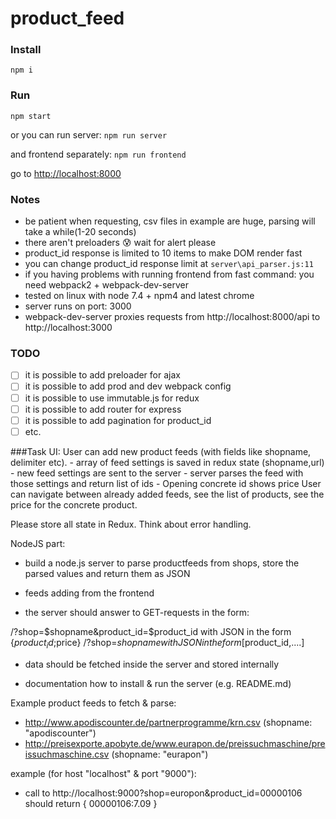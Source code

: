 # product_feed

### Install
`npm i`

### Run
`npm start`

or you can run server: `npm run server` 

and frontend separately: `npm run frontend`

go to [http://localhost:8000](http://localhost:8000)

### Notes
* be patient when requesting, csv files in example are huge, parsing will take a while(1-20 seconds)
* there aren't preloaders :cold_sweat: wait for alert please
* product_id response is limited to 10 items to make DOM render fast
* you can change product_id response limit at `server\api_parser.js:11`
* if you having problems with running frontend from fast command: you need webpack2 + webpack-dev-server
* tested on linux with node 7.4 + npm4 and latest chrome
* server runs on port: 3000 
* webpack-dev-server proxies requests from http://localhost:8000/api to http://localhost:3000

### TODO
- [ ] it is possible to add preloader for ajax
- [ ] it is possible to add prod and dev webpack config
- [ ] it is possible to use immutable.js for redux
- [ ] it is possible to add router for express
- [ ] it is possible to add pagination for product_id
- [ ] etc.

###Task
UI:
User can add new product feeds (with fields like shopname, delimiter etc).
     - array of feed settings is saved in redux state (shopname,url)
     - new feed settings are sent to the server
     - server parses the feed with those settings and return list of ids
     - Opening concrete id shows price
User can navigate between already added feeds, see the list of products, see the price for the concrete product. 

Please store all state in Redux. Think about error handling.

NodeJS part:

- build a node.js server to parse productfeeds from shops, store the
parsed values and return them as JSON

- feeds adding from the frontend

- the server should answer to GET-requests in the form:

/?shop=$shopname&product_id=$product_id with JSON in the form {$product_id;$price}
/?shop=$shopname with JSON in the form [$product_id,....]

- data should be fetched inside the server and stored internally

- documentation how to install & run the server (e.g. README.md)

Example product feeds to fetch & parse:
- http://www.apodiscounter.de/partnerprogramme/krn.csv (shopname:
"apodiscounter")
- http://preisexporte.apobyte.de/www.eurapon.de/preissuchmaschine/preissuchmaschine.csv
(shopname: "eurapon")

example (for host "localhost" & port "9000"):
- call to http://localhost:9000?shop=europon&product_id=00000106 should
return { 00000106:7.09 }
